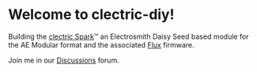 # Welcome to clectric-diy!

Building the [clectric Spark](https://github.com/clectric-diy/Spark-AE)™ an Electrosmith Daisy Seed based module for the AE Modular format and the associated [Flux](https://github.com/clectric-diy/FLUX) firmware.

Join me in our [Discussions](https://github.com/orgs/clectric-diy/discussions) forum.
